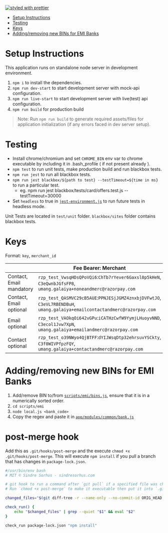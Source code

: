 [![styled with prettier](https://img.shields.io/badge/styled_with-prettier-ff69b4.svg)](https://github.com/prettier/prettier)

- [Setup Instructions](#setup-instructions)
- [Testing](#testing)
- [Keys](#keys)
- [Adding/removing new BINs for EMI Banks](#adding/removing-new-bins-for-emi-banks)

# Setup Instructions

This application runs on standalone node server in development environment.

1. `npm i` to install the dependencies.
1. `npm run dev-start` to start development server with mock-api configuration.
1. `npm run live-start` to start development server with live(test) api configuration.
1. `npm run build` for production build

> Note: Run `npm run build` to generate required assets/files for application initialization (if any errors faced in dev server setup).

# Testing

- Install chrome/chromium and set `CHROME_BIN` env var to chrome executable by including it in .bash_profile ( if not present already ).
- `npm test` to run unit tests, make production build and run blackbox tests.
- `npm run jest` to run all blackbox tests.
- `npm run jest blackbox/${path to test} --testTimeout=${time in ms}` to run a particular test.
  - eg. npm run jest blackbox/tests/card/offers.test.js --testTimeout=30000
- Set `headless` to true in [`jest-environment.js`](blackbox/jest-environment.js) to run future tests in headless mode.

Unit Tests are located in `test/unit` folder. `blackbox/sites` folder contains blackbox tests.

# Keys

Format: `key`, `merchant_id`

|                          | Fee Bearer: Merchant                                                                                                     | Fee Bearer: Customer                                                                                                     |
| ------------------------ | ------------------------------------------------------------------------------------------------------------------------ | ------------------------------------------------------------------------------------------------------------------------ |
| Contact, Email mandatory | `rzp_test_VwsqHDsQPoVQi6`:`ChTb7rYever6Gaxsl0p5kHeN`, `C3eQwnbJGfsFP8`, `umang.galaiya+noneandmerc@razorpay.com`         | `rzp_test_BlUXikp98tvz4X`:`2gMzaeeKghLaSAs14H88XDoE`, `C3eojP6wt8Eg6t`, `umang.galaiya+noneandcust@razorpay.com`         |
| Contact, Email optional  | `rzp_test_QASMVC29cB5AUE`:`PPNJESjJGMZ4znxbjDVFwtJO`, `C3eVL7RBENDBuH`, `umang.galaiya+emailcontactandmerc@razorpay.com` | `rzp_test_HgCXAu6Ope0ezo`:`9ltnZhFUbb5fY8YRQzWofFXO`, `C3erKWTHygzR3Q`, `umang.galaiya+emailcontactandcust@razorpay.com` |
| Email optional           | `rzp_test_VAOkqOi642vGPu`:`iCATHzCwfW9YymjLHuoyvNND`, `C3ecol1Jvw7XpN`, `umang.galaiya+emailandmerc@razorpay.com`        | `rzp_test_rwcT7PeB3oKbmZ`:`KnyaaoZnQ1QtMwPLohpqYU3m`, `C3eyAbbHaNI4r8`, `umang.galaiya+emailandcust@razorpay.com`        |
| Contact optional         | `rzp_test_o39NWyo4QjBTFF`:`dYIJWsqDtp32ehrsuvYSCkty`, `C3f0WIVPfpzFQY`, `umang.galaiya+contactandmerc@razorpay.com`      | `rzp_test_w8HHg0qnClyj31`:`xtKzDTnkBpUXQVucKBHNhjAJ`, `C3f2I0QjbSUDjU`, `umang.galaiya+contactandcust@razorpay.com`      |

# Adding/removing new BINs for EMI Banks

1. Add/remove BIN to/from [`scripts/emi/bins.js`](scripts/emi/bins.js), ensure that it is in a numerically sorted order.
2. `cd scripts/emi`
3. `node local.js <bank_code>`
4. Copy the regex and paste it in [`app/modules/common/bank.js`](app/modules/common/bank.js)

# post-merge hook

Add this as `.git/hooks/post-merge` and the execute `chmod +x .git/hooks/post-merge`. This will execute `npm install` if you pull a branch that has changes in `package-lock.json`.

```sh
#/usr/bin/env bash
# MIT © Sindre Sorhus - sindresorhus.com

# git hook to run a command after `git pull` if a specified file was changed
# Run `chmod +x post-merge` to make it executable then put it into `.git/hooks/`.

changed_files="$(git diff-tree -r --name-only --no-commit-id ORIG_HEAD HEAD)"

check_run() {
	echo "$changed_files" | grep --quiet "$1" && eval "$2"
}

check_run package-lock.json "npm install"
```
